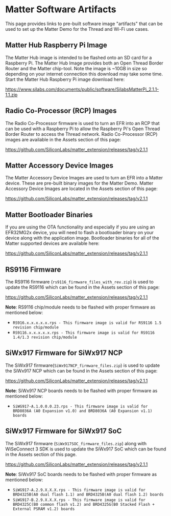 # Matter Software Artifacts

This page provides links to pre-built software image "artifacts" that can be
used to set up the Matter Demo for the Thread and Wi-Fi use cases.


## Matter Hub Raspberry Pi Image

The Matter Hub image is intended to be flashed onto an SD card for a Raspberry
Pi. The Matter Hub Image provides both an Open Thread Border Router and the
Matter chip-tool. Note the image is ~10GB in size so depending on your internet
connection this download may take some time. Start the Matter Hub Raspberry Pi
image download here:

https://www.silabs.com/documents/public/software/SilabsMatterPi_2.1.1-1.1.zip

## Radio Co-Processor (RCP) Images

The Radio Co-Processor firmware is used to turn an EFR into an RCP that can be
used with a Raspberry Pi to allow the Raspberry Pi's Open Thread Border Router
to access the Thread network. Radio Co-Processor (RCP) images are available in
the Assets section of this page:

https://github.com/SiliconLabs/matter_extension/releases/tag/v2.1.1

## Matter Accessory Device Images

The Matter Accessory Device Images are used to turn an EFR into a Matter device.
These are pre-built binary images for the Matter Demo. Matter Accessory Device
Images are located in the Assets section of this page:

https://github.com/SiliconLabs/matter_extension/releases/tag/v2.1.1

## Matter Bootloader Binaries

If you are using the OTA functionality and especially if you are using an
EFR32MG2x device, you will need to flash a bootloader binary on your device along
with the application image. Bootloader binaries for all of the Matter supported
devices are available here:

https://github.com/SiliconLabs/matter_extension/releases/tag/v2.1.1

## RS9116 Firmware

The RS9116 firmware (`rs9116_firmware_files_with_rev.zip`) is used to update the RS9116 which can be found in the Assets section of this page:

https://github.com/SiliconLabs/matter_extension/releases/tag/v2.1.1

**Note**:
RS9116 chip/module needs to be flashed with proper firmware as mentioned below:
- `RS916.x.x.x.x.x.rps - This firmware image is valid for RS9116 1.5 revision chip/module`
- `RS9116.x.x.x.x.x.rps - This firmware image is valid for RS9116 1.4/1.3 revision chip/module`

## SiWx917 Firmware for SiWx917 NCP

The SiWx917 firmware(`SiWx917NCP_firmware_files.zip`) is used to update the SiWx917 NCP which can be found in the Assets section of this page:

https://github.com/SiliconLabs/matter_extension/releases/tag/v2.1.1

**Note**:
SiWx917 NCP boards needs to be flashed with proper firmware as mentioned below:
- `SiWG917-A.1.0.0.0.23.rps - This firmware image is valid for BRD8036A (A0 Expansion v1.0) and BRD8036A (A0 Expansion v1.1) boards`

## SiWx917 Firmware for SiWx917 SoC

The SiWx917 firmware (`SiWx917SOC_firmware_files.zip`)  along with WiSeConnect 3 SDK is used to update the SiWx917 SoC which can be found in the Assets section of this page.

https://github.com/SiliconLabs/matter_extension/releases/tag/v2.1.1

**Note**:
SiWx917 SoC boards needs to be flashed with proper firmware as mentioned below:
- `SiWG917-A.2.9.X.X.X.rps - This firmware image is valid for BRD4325B(A0 dual flash 1.1) and BRD4325B(A0 dual flash 1.2) boards`
- `SiWG917-B.2.9.X.X.X.rps - This firmware image is valid for BRD4325C(B0 common flash v1.2) and BRD4325G(B0 Stacked Flash + External PSRAM v1.2) boards`
